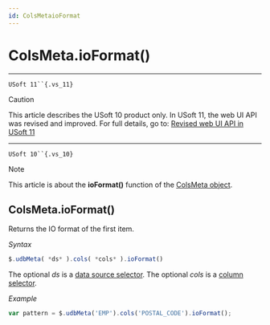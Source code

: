 ```yaml
---
id: ColsMetaioFormat
---
```


# ColsMeta.ioFormat()



----

`USoft 11``{.vs_11}`

> [!CAUTION]
> This article describes the USoft 10 product only.
> In USoft 11, the web UI API was revised and improved. For full details, go to:
> [Revised web UI API in USoft 11](/docs/Web%20and%20app%20UIs/UDB%20udb/Revised%20web%20UI%20API%20in%20USoft%2011.md)

----

`USoft 10``{.vs_10}`

> [!NOTE]
> This article is about the **ioFormat()** function of the [ColsMeta object](/docs/Web%20and%20app%20UIs/UDB%20ColsMeta).

## **ColsMeta.ioFormat()**

Returns the IO format of the first item.

*Syntax*

```js
$.udbMeta( *ds* ).cols( *cols* ).ioFormat()
```

The optional *ds* is a [data source selector](/docs/Web%20and%20app%20UIs/UDB%20DataSourceMetaContainer/UDB%20DataSourceMetaContainer%20object.md). The optional *cols* is a [column selector](/docs/Web%20and%20app%20UIs/UDB%20ColsMeta/UDB%20ColsMeta%20object.md).

*Example*

```js
var pattern = $.udbMeta('EMP').cols('POSTAL_CODE').ioFormat();
```

 